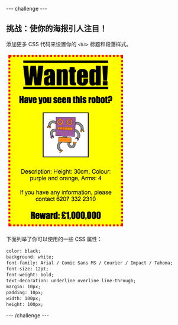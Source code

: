 \--- challenge \---

## 挑战：使你的海报引人注目！

添加更多 CSS 代码来设置你的 `<h3>` 标题和段落样式。

![截屏](images/wanted-final.png)

下面列举了你可以使用的一些 CSS 属性：

    color: black;
    background: white;
    font-family: Arial / Comic Sans MS / Courier / Impact / Tahoma;
    font-size: 12pt;
    font-weight: bold;
    text-decoration: underline overline line-through;
    margin: 10px;
    padding: 10px;
    width: 100px;
    height: 100px;
    

\--- /challenge \---